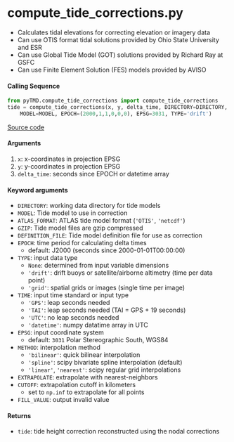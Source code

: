 compute_tide_corrections.py
===========================

- Calculates tidal elevations for correcting elevation or imagery data
- Can use OTIS format tidal solutions provided by Ohio State University and ESR
- Can use Global Tide Model (GOT) solutions provided by Richard Ray at GSFC
- Can use Finite Element Solution (FES) models provided by AVISO

#### Calling Sequence
```python
from pyTMD.compute_tide_corrections import compute_tide_corrections
tide = compute_tide_corrections(x, y, delta_time, DIRECTORY=DIRECTORY,
    MODEL=MODEL, EPOCH=(2000,1,1,0,0,0), EPSG=3031, TYPE='drift')
```
[Source code](https://github.com/tsutterley/pyTMD/blob/main/pyTMD/compute_tide_corrections.py)

#### Arguments
1. `x`: x-coordinates in projection EPSG
2. `y`: y-coordinates in projection EPSG
3. `delta_time`: seconds since EPOCH or datetime array

#### Keyword arguments
- `DIRECTORY`: working data directory for tide models
- `MODEL`: Tide model to use in correction
- `ATLAS_FORMAT`: ATLAS tide model format (`'OTIS'`, `'netcdf'`)
- `GZIP`: Tide model files are gzip compressed
- `DEFINITION_FILE`: Tide model definition file for use as correction
- `EPOCH`: time period for calculating delta times
    * default: J2000 (seconds since 2000-01-01T00:00:00)
- `TYPE`: input data type
    * `None`: determined from input variable dimensions
    * `'drift'`: drift buoys or satellite/airborne altimetry (time per data point)
    * `'grid'`: spatial grids or images (single time per image)
- `TIME`: input time standard or input type
    * `'GPS'`: leap seconds needed
    * `'TAI'`: leap seconds needed (TAI = GPS + 19 seconds)
    * `'UTC'`: no leap seconds needed
    * `'datetime'`: numpy datatime array in UTC
- `EPSG`: input coordinate system
    * default: `3031` Polar Stereographic South, WGS84
- `METHOD`: interpolation method
    * `'bilinear'`: quick bilinear interpolation
    * `'spline'`: scipy bivariate spline interpolation (default)
    * `'linear'`, `'nearest'`: scipy regular grid interpolations
- `EXTRAPOLATE`: extrapolate with nearest-neighbors
- `CUTOFF`: extrapolation cutoff in kilometers
    * set to `np.inf` to extrapolate for all points
- `FILL_VALUE`: output invalid value

#### Returns
- `tide`: tide height correction reconstructed using the nodal corrections
